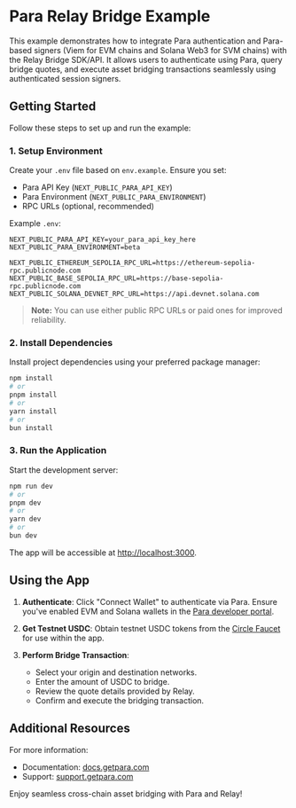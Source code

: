 # Para Relay Bridge Example

This example demonstrates how to integrate Para authentication and Para-based signers (Viem for EVM chains and Solana
Web3 for SVM chains) with the Relay Bridge SDK/API. It allows users to authenticate using Para, query bridge quotes, and
execute asset bridging transactions seamlessly using authenticated session signers.

## Getting Started

Follow these steps to set up and run the example:

### 1. Setup Environment

Create your `.env` file based on `env.example`. Ensure you set:

- Para API Key (`NEXT_PUBLIC_PARA_API_KEY`)
- Para Environment (`NEXT_PUBLIC_PARA_ENVIRONMENT`)
- RPC URLs (optional, recommended)

Example `.env`:

```env
NEXT_PUBLIC_PARA_API_KEY=your_para_api_key_here
NEXT_PUBLIC_PARA_ENVIRONMENT=beta

NEXT_PUBLIC_ETHEREUM_SEPOLIA_RPC_URL=https://ethereum-sepolia-rpc.publicnode.com
NEXT_PUBLIC_BASE_SEPOLIA_RPC_URL=https://base-sepolia-rpc.publicnode.com
NEXT_PUBLIC_SOLANA_DEVNET_RPC_URL=https://api.devnet.solana.com
```

> **Note:** You can use either public RPC URLs or paid ones for improved reliability.

### 2. Install Dependencies

Install project dependencies using your preferred package manager:

```bash
npm install
# or
pnpm install
# or
yarn install
# or
bun install
```

### 3. Run the Application

Start the development server:

```bash
npm run dev
# or
pnpm dev
# or
yarn dev
# or
bun dev
```

The app will be accessible at [http://localhost:3000](http://localhost:3000).

## Using the App

1. **Authenticate**: Click "Connect Wallet" to authenticate via Para. Ensure you've enabled EVM and Solana wallets in
   the [Para developer portal](https://developer.getpara.com).

2. **Get Testnet USDC**: Obtain testnet USDC tokens from the [Circle Faucet](https://faucet.circle.com/) for use within
   the app.

3. **Perform Bridge Transaction**:

   - Select your origin and destination networks.
   - Enter the amount of USDC to bridge.
   - Review the quote details provided by Relay.
   - Confirm and execute the bridging transaction.

## Additional Resources

For more information:

- Documentation: [docs.getpara.com](https://docs.getpara.com)
- Support: [support.getpara.com](https://support.getpara.com)

Enjoy seamless cross-chain asset bridging with Para and Relay!

